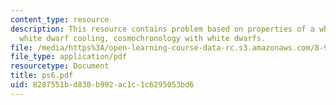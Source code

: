 ```yaml
---
content_type: resource
description: This resource contains problem based on properties of a white dwarf,
  white dwarf cooling, cosmochronology with white dwarfs.
file: /media/https%3A/open-learning-course-data-rc.s3.amazonaws.com/8-901-astrophysics-i-spring-2006/8287551bd830b992ac1c1c6295053bd6_ps6.pdf
file_type: application/pdf
resourcetype: Document
title: ps6.pdf
uid: 8287551b-d830-b992-ac1c-1c6295053bd6
---
```

